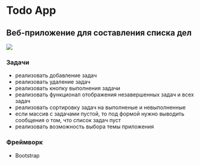 # Todo App

## Веб-приложение для составления списка дел

![](https://i.yapx.ru/J2CFJ.jpg)

### Задачи

- реализовать добавление задач
- реализовать удаление задач
- реализовать кнопку выполнения задачи
- реализовать функционал отображения незавершенных задач и всех задач
- реализовать сортировку задач на выполненые и невыполненные
- если массив с задачами пустой, то под формой нужно выводить сообщения о том, что список задач пуст
- реализовать возможность выбора темы приложения

### Фреймворк

- Bootstrap
